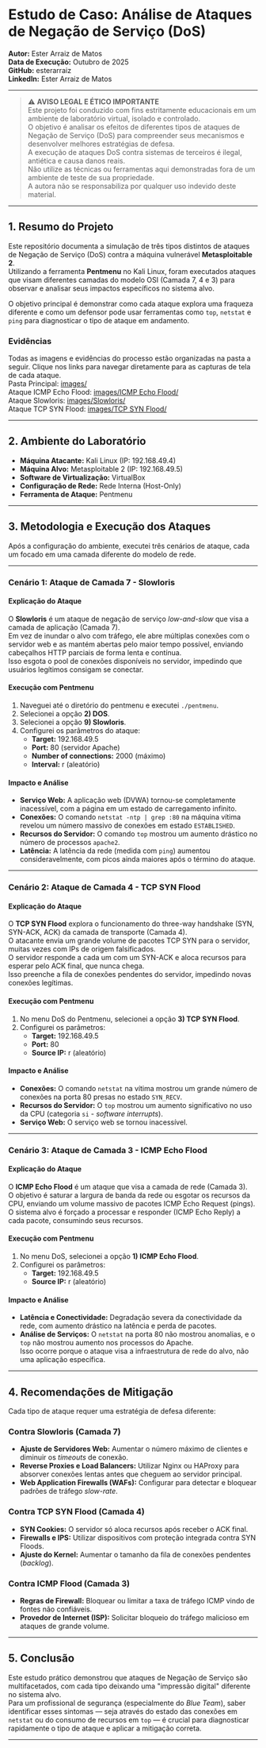 # Estudo de Caso: Análise de Ataques de Negação de Serviço (DoS)

**Autor:** Ester Arraiz de Matos  
**Data de Execução:** Outubro de 2025  
**GitHub:** esterarraiz  
**LinkedIn:** Ester Arraiz de Matos  

---

> ⚠️ **AVISO LEGAL E ÉTICO IMPORTANTE**  
> Este projeto foi conduzido com fins estritamente educacionais em um ambiente de laboratório virtual, isolado e controlado.  
> O objetivo é analisar os efeitos de diferentes tipos de ataques de Negação de Serviço (DoS) para compreender seus mecanismos e desenvolver melhores estratégias de defesa.  
> A execução de ataques DoS contra sistemas de terceiros é ilegal, antiética e causa danos reais.  
> Não utilize as técnicas ou ferramentas aqui demonstradas fora de um ambiente de teste de sua propriedade.  
> A autora não se responsabiliza por qualquer uso indevido deste material.

---

## 1. Resumo do Projeto

Este repositório documenta a simulação de três tipos distintos de ataques de Negação de Serviço (DoS) contra a máquina vulnerável **Metasploitable 2**.  
Utilizando a ferramenta **Pentmenu** no Kali Linux, foram executados ataques que visam diferentes camadas do modelo OSI (Camada 7, 4 e 3) para observar e analisar seus impactos específicos no sistema alvo.

O objetivo principal é demonstrar como cada ataque explora uma fraqueza diferente e como um defensor pode usar ferramentas como `top`, `netstat` e `ping` para diagnosticar o tipo de ataque em andamento.

### Evidências
Todas as imagens e evidências do processo estão organizadas na pasta a seguir. Clique nos links para navegar diretamente para as capturas de tela de cada ataque.  
Pasta Principal: [images/](images/)  
Ataque ICMP Echo Flood: [images/ICMP Echo Flood/](images/ICMP%20Echo%20Flood/)  
Ataque Slowloris: [images/Slowloris/](images/Slowloris/)  
Ataque TCP SYN Flood: [images/TCP SYN Flood/](images/TCP%20SYN%20Flood/)


---

## 2. Ambiente do Laboratório

- **Máquina Atacante:** Kali Linux (IP: 192.168.49.4)  
- **Máquina Alvo:** Metasploitable 2 (IP: 192.168.49.5)  
- **Software de Virtualização:** VirtualBox  
- **Configuração de Rede:** Rede Interna (Host-Only)  
- **Ferramenta de Ataque:** Pentmenu  

---

## 3. Metodologia e Execução dos Ataques

Após a configuração do ambiente, executei três cenários de ataque, cada um focado em uma camada diferente do modelo de rede.

---

### Cenário 1: Ataque de Camada 7 - Slowloris

#### Explicação do Ataque
O **Slowloris** é um ataque de negação de serviço *low-and-slow* que visa a camada de aplicação (Camada 7).  
Em vez de inundar o alvo com tráfego, ele abre múltiplas conexões com o servidor web e as mantém abertas pelo maior tempo possível, enviando cabeçalhos HTTP parciais de forma lenta e contínua.  
Isso esgota o pool de conexões disponíveis no servidor, impedindo que usuários legítimos consigam se conectar.

#### Execução com Pentmenu
1. Naveguei até o diretório do pentmenu e executei `./pentmenu`.  
2. Selecionei a opção **2) DOS**.  
3. Selecionei a opção **9) Slowloris**.  
4. Configurei os parâmetros do ataque:
   - **Target:** 192.168.49.5  
   - **Port:** 80 (servidor Apache)  
   - **Number of connections:** 2000 (máximo)  
   - **Interval:** r (aleatório)

#### Impacto e Análise
- **Serviço Web:** A aplicação web (DVWA) tornou-se completamente inacessível, com a página em um estado de carregamento infinito.  
- **Conexões:** O comando `netstat -ntp | grep :80` na máquina vítima revelou um número massivo de conexões em estado `ESTABLISHED`.  
- **Recursos do Servidor:** O comando `top` mostrou um aumento drástico no número de processos `apache2`.  
- **Latência:** A latência da rede (medida com `ping`) aumentou consideravelmente, com picos ainda maiores após o término do ataque.

---

### Cenário 2: Ataque de Camada 4 - TCP SYN Flood

#### Explicação do Ataque
O **TCP SYN Flood** explora o funcionamento do three-way handshake (SYN, SYN-ACK, ACK) da camada de transporte (Camada 4).  
O atacante envia um grande volume de pacotes TCP SYN para o servidor, muitas vezes com IPs de origem falsificados.  
O servidor responde a cada um com um SYN-ACK e aloca recursos para esperar pelo ACK final, que nunca chega.  
Isso preenche a fila de conexões pendentes do servidor, impedindo novas conexões legítimas.

#### Execução com Pentmenu
1. No menu DoS do Pentmenu, selecionei a opção **3) TCP SYN Flood**.  
2. Configurei os parâmetros:
   - **Target:** 192.168.49.5  
   - **Port:** 80  
   - **Source IP:** r (aleatório)

#### Impacto e Análise
- **Conexões:** O comando `netstat` na vítima mostrou um grande número de conexões na porta 80 presas no estado `SYN_RECV`.  
- **Recursos do Servidor:** O `top` mostrou um aumento significativo no uso da CPU (categoria `si` - *software interrupts*).  
- **Serviço Web:** O serviço web se tornou inacessível.

---

### Cenário 3: Ataque de Camada 3 - ICMP Echo Flood

#### Explicação do Ataque
O **ICMP Echo Flood** é um ataque que visa a camada de rede (Camada 3).  
O objetivo é saturar a largura de banda da rede ou esgotar os recursos da CPU, enviando um volume massivo de pacotes ICMP Echo Request (pings).  
O sistema alvo é forçado a processar e responder (ICMP Echo Reply) a cada pacote, consumindo seus recursos.

#### Execução com Pentmenu
1. No menu DoS, selecionei a opção **1) ICMP Echo Flood**.  
2. Configurei os parâmetros:
   - **Target:** 192.168.49.5  
   - **Source IP:** r (aleatório)

#### Impacto e Análise
- **Latência e Conectividade:** Degradação severa da conectividade da rede, com aumento drástico na latência e perda de pacotes.  
- **Análise de Serviços:** O `netstat` na porta 80 não mostrou anomalias, e o `top` não mostrou aumento nos processos do Apache.  
  Isso ocorre porque o ataque visa a infraestrutura de rede do alvo, não uma aplicação específica.

---

## 4. Recomendações de Mitigação

Cada tipo de ataque requer uma estratégia de defesa diferente:

### Contra Slowloris (Camada 7)
- **Ajuste de Servidores Web:** Aumentar o número máximo de clientes e diminuir os *timeouts* de conexão.  
- **Reverse Proxies e Load Balancers:** Utilizar Nginx ou HAProxy para absorver conexões lentas antes que cheguem ao servidor principal.  
- **Web Application Firewalls (WAFs):** Configurar para detectar e bloquear padrões de tráfego *slow-rate*.

### Contra TCP SYN Flood (Camada 4)
- **SYN Cookies:** O servidor só aloca recursos após receber o ACK final.  
- **Firewalls e IPS:** Utilizar dispositivos com proteção integrada contra SYN Floods.  
- **Ajuste do Kernel:** Aumentar o tamanho da fila de conexões pendentes (*backlog*).

### Contra ICMP Flood (Camada 3)
- **Regras de Firewall:** Bloquear ou limitar a taxa de tráfego ICMP vindo de fontes não confiáveis.  
- **Provedor de Internet (ISP):** Solicitar bloqueio do tráfego malicioso em ataques de grande volume.

---

## 5. Conclusão

Este estudo prático demonstrou que ataques de Negação de Serviço são multifacetados, com cada tipo deixando uma "impressão digital" diferente no sistema alvo.  
Para um profissional de segurança (especialmente do *Blue Team*), saber identificar esses sintomas — seja através do estado das conexões em `netstat` ou do consumo de recursos em `top` — é crucial para diagnosticar rapidamente o tipo de ataque e aplicar a mitigação correta.

---
